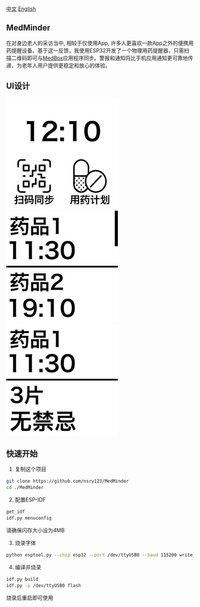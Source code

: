 [中文](https://github.com/nsry123/MedMinder/blob/main/README_CN.md) [English](https://github.com/nsry123/MedMinder/blob/main/README.md) 
## MedMinder
在对身边老人的采访当中, 相较于仅使用App, 许多人更喜欢一款App之外的便携用药提醒设备。基于这一反馈，我使用ESP32开发了一个物理用药提醒器，只需扫描二维码即可与[MedBox](https://github.com/nsry123/MedBox)应用程序同步。警报和通知将比手机应用通知更可靠地传递，为老年人用户提供更稳定和放心的体验。

## UI设计
<div class="main">
    <img src="https://github.com/nsry123/MedMinder/blob/main/images/%E4%B8%BB%E9%A1%B5.webp" width="300"/>&nbsp&nbsp<img src="https://github.com/nsry123/MedMinder/blob/main/images/%E8%8D%AF%E5%93%81%E5%88%97%E8%A1%A8.webp" width="300"/>&nbsp&nbsp<img src="https://github.com/nsry123/MedMinder/blob/main/images/%E8%8D%AF%E5%93%81%E8%AF%A6%E6%83%85.webp" width="300"/>
</div>

## 快速开始

1. 复制这个项目
```bash
git clone https://github.com/nsry123/MedMinder
cd ./MedMinder
```


2. 配置ESP-IDF
```bash
get_idf
idf.py menuconfig
```
请确保闪存大小设为4MB

3. 烧录字体
```bash
python esptool.py --chip esp32 --port /dev/ttyUSB0 --baud 115200 write_flash -z 0x15D000 myFont.bin
```

4. 编译并烧录
 ```bash
idf.py build
idf.py -p /dev/ttyUSB0 flash
```
烧录后重启即可使用
